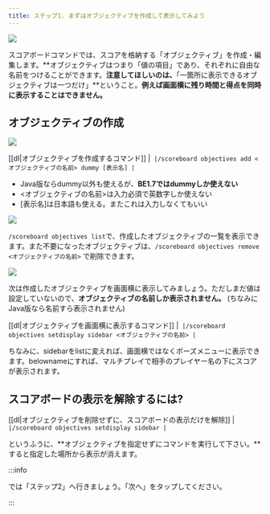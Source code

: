 ```yaml
---
title: ステップ1. まずはオブジェクティブを作成して表示してみよう
---
```


![](https://cdn-ak.f.st-hatena.com/images/fotolife/s/sasigume/20210208/20210208101829.png)

スコアボードコマンドでは、スコアを格納する「オブジェクティブ」を作成・編集します。**オブジェクティブはつまり「値の項目」であり、それぞれに自由な名前をつけることができます。**注意してほしいのは、**「一箇所に表示できるオブジェクティブは一つだけ」**ということ。**例えば画面横に残り時間と得点を同時に表示することはできません。**

## オブジェクティブの作成

![](https://cdn-ak.f.st-hatena.com/images/fotolife/s/sasigume/20210208/20210208115939.png)

[[dl|オブジェクティブを作成するコマンド]]
|```
|/scoreboard objectives add <オブジェクティブの名前> dummy [表示名]
|```

-   Java版ならdummy以外も使えるが、**BE1.7ではdummyしか使えない**
-   <オブジェクティブの名前>は入力必須で英数字しか使えない
-   [表示名]は日本語も使える。またこれは入力しなくてもいい

![](https://cdn-ak.f.st-hatena.com/images/fotolife/s/sasigume/20210208/20210208115946.png)

`/scoreboard objectives list`で、作成したオブジェクティブの一覧を表示できます。また不要になったオブジェクティブは、`/scoreboard objectives remove <オブジェクティブの名前>` で削除できます。

![](https://cdn-ak.f.st-hatena.com/images/fotolife/s/sasigume/20210208/20210208123655.png)

次は作成したオブジェクティブを画面横に表示してみましょう。ただしまだ値は設定していないので、**オブジェクティブの名前しか表示されません。** (ちなみにJava版なら名前すら表示されません)

[[dl|オブジェクティブを画面横に表示するコマンド]]
|```
|/scoreboard objectives setdisplay sidebar <オブジェクティブの名前>
|```

ちなみに、sidebarをlistに変えれば、画面横ではなくポーズメニューに表示できます。belownameにすれば、マルチプレイで相手のプレイヤー名の下にスコアが表示されます。

## スコアボードの表示を解除するには?


[[dl|オブジェクティブを削除せずに、スコアボードの表示だけを解除]]
|```
|/scoreboard objectives setdisplay sidebar
|```

というふうに、**オブジェクティブを指定せずにコマンドを実行して下さい。**すると指定した場所から表示が消えます。

:::info

では「ステップ2」へ行きましょう。「次へ」をタップしてください。

:::
